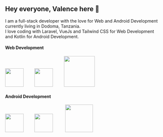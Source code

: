 ## Hey everyone, Valence here  👋
I am a full-stack developer with the love for Web and Android Development currently living in Dodoma, Tanzania.<br>
I love coding with Laravel, VueJs and Tailwind CSS for Web Development and Kotlin for Android Development.

#### Web Development
<img src="https://cdn.worldvectorlogo.com/logos/laravel-2.svg" height=60 width=60 />&nbsp;&nbsp;&nbsp;&nbsp;&nbsp;&nbsp;&nbsp;&nbsp;
<img src="https://cdn.worldvectorlogo.com/logos/vue-js-1.svg" height=60 width=60 />&nbsp;&nbsp;&nbsp;&nbsp;&nbsp;&nbsp;&nbsp;&nbsp;
<img src="https://cdn.worldvectorlogo.com/logos/tailwind-css-1.svg" height=100 width=100 />&nbsp;&nbsp;&nbsp;&nbsp;&nbsp;&nbsp;&nbsp;&nbsp;

#### Android Development
<img src="https://cdn.worldvectorlogo.com/logos/android-logomark.svg" height=60 width=60 />&nbsp;&nbsp;&nbsp;&nbsp;&nbsp;&nbsp;&nbsp;&nbsp;
<img src="https://cdn.worldvectorlogo.com/logos/kotlin-1.svg" height=60 width=60 /> &nbsp;&nbsp;&nbsp;&nbsp;&nbsp;&nbsp;&nbsp;&nbsp;
<img src="https://cdn.worldvectorlogo.com/logos/java-4.svg" height=90 width=90 />

